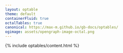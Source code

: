 ```yaml
---
layout: optable
theme: default
containerFluid: true
octalTables: true
canonical: https://max-m.github.io/gb-docs/optables/
ogimage: assets/opengraph-image-octal.png
---
```


{% include optables/content.html %}
